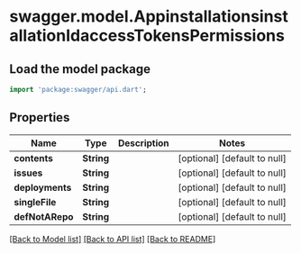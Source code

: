 # swagger.model.AppinstallationsinstallationIdaccessTokensPermissions

## Load the model package
```dart
import 'package:swagger/api.dart';
```

## Properties
Name | Type | Description | Notes
------------ | ------------- | ------------- | -------------
**contents** | **String** |  | [optional] [default to null]
**issues** | **String** |  | [optional] [default to null]
**deployments** | **String** |  | [optional] [default to null]
**singleFile** | **String** |  | [optional] [default to null]
**defNotARepo** | **String** |  | [optional] [default to null]

[[Back to Model list]](../README.md#documentation-for-models) [[Back to API list]](../README.md#documentation-for-api-endpoints) [[Back to README]](../README.md)

